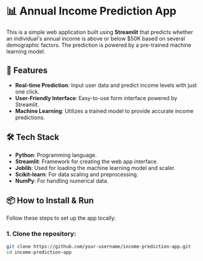 # 📊 Annual Income Prediction App

This is a simple web application built using **Streamlit** that predicts whether an individual's annual income is above or below $50K based on several demographic factors. The prediction is powered by a pre-trained machine learning model.

## 🚀 Features

- **Real-time Prediction**: Input user data and predict income levels with just one click.
- **User-Friendly Interface**: Easy-to-use form interface powered by Streamlit.
- **Machine Learning**: Utilizes a trained model to provide accurate income predictions.

## 🛠️ Tech Stack

- **Python**: Programming language.
- **Streamlit**: Framework for creating the web app interface.
- **Joblib**: Used for loading the machine learning model and scaler.
- **Scikit-learn**: For data scaling and preprocessing.
- **NumPy**: For handling numerical data.

## 📦 How to Install & Run

Follow these steps to set up the app locally:

### 1. Clone the repository:
```bash
git clone https://github.com/your-username/income-prediction-app.git
cd income-prediction-app
